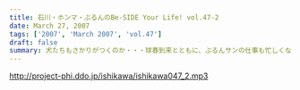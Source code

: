 ```yaml
---
title: 石川・ホンマ・ぶるんのBe-SIDE Your Life! vol.47-2
date: March 27, 2007
tags: ['2007', 'March 2007', 'vol.47']
draft: false
summary: 犬たちもさかりがつくのか・・・球春到来とともに、ぶるんサンの仕事も忙しくなるばかり・・・本日は珍しく、この二本目でぶるんサンはオサラバです。なんでも、銀座で打ち合わせだとか！うーん、改編期真っ盛り〜〜NAMAE
---
```


http://project-phi.ddo.jp/ishikawa/ishikawa047_2.mp3